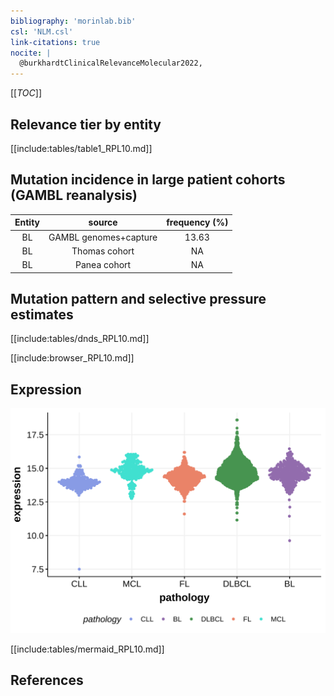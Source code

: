 ```yaml
---
bibliography: 'morinlab.bib'
csl: 'NLM.csl'
link-citations: true
nocite: |
  @burkhardtClinicalRelevanceMolecular2022, 
---
```

[[_TOC_]]


## Relevance tier by entity

[[include:tables/table1_RPL10.md]]

## Mutation incidence in large patient cohorts (GAMBL reanalysis)

|Entity|source               |frequency (%)|
|:------:|:---------------------:|:-------------:|
|BL    |GAMBL genomes+capture|13.63        |
|BL    |Thomas cohort        |   NA        |
|BL    |Panea cohort         |   NA        |

## Mutation pattern and selective pressure estimates

[[include:tables/dnds_RPL10.md]]




[[include:browser_RPL10.md]]

## Expression
![](images/gene_expression/RPL10_by_pathology.svg)
<!-- ORIGIN: burkhardtClinicalRelevanceMolecular2022b -->
<!-- BL: burkhardtClinicalRelevanceMolecular2022b -->

[[include:tables/mermaid_RPL10.md]]

## References


